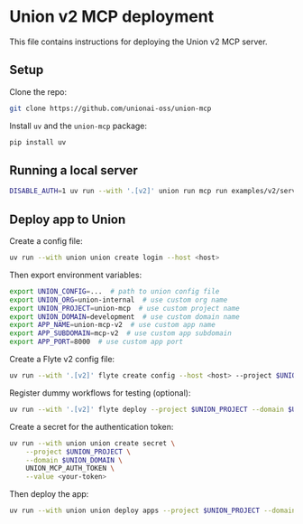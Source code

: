 # Union v2 MCP deployment

This file contains instructions for deploying the Union v2 MCP server.

## Setup

Clone the repo:

```bash
git clone https://github.com/unionai-oss/union-mcp
```

Install `uv` and the `union-mcp` package:

```bash
pip install uv
```

## Running a local server

```bash
DISABLE_AUTH=1 uv run --with '.[v2]' union run mcp run examples/v2/server.py --transport sse
```

## Deploy app to Union

Create a config file:

```bash
uv run --with union union create login --host <host>
```

Then export environment variables:

```bash
export UNION_CONFIG=...  # path to union config file
export UNION_ORG=union-internal  # use custom org name
export UNION_PROJECT=union-mcp  # use custom project name
export UNION_DOMAIN=development  # use custom domain name
export APP_NAME=union-mcp-v2  # use custom app name
export APP_SUBDOMAIN=mcp-v2  # use custom app subdomain
export APP_PORT=8000  # use custom app port
```

Create a Flyte v2 config file:

```bash
uv run --with '.[v2]' flyte create config --host <host> --project $UNION_PROJECT --domain $UNION_DOMAIN
```

Register dummy workflows for testing (optional):

```bash
uv run --with '.[v2]' flyte deploy --project $UNION_PROJECT --domain $UNION_DOMAIN examples/v2/workflows.py env
```

Create a secret for the authentication token:

```bash
uv run --with union union create secret \
    --project $UNION_PROJECT \
    --domain $UNION_DOMAIN \
    UNION_MCP_AUTH_TOKEN \
    --value <your-token>
```

Then deploy the app:

```bash
uv run --with union union deploy apps --project $UNION_PROJECT --domain $UNION_DOMAIN app_v2.py $APP_NAME
```
